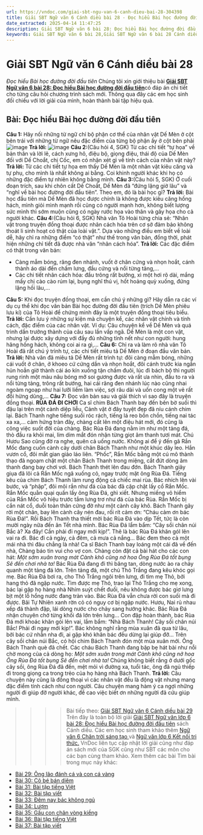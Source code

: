 ```yaml
---
url: https://vndoc.com/giai-sbt-ngu-van-6-canh-dieu-bai-28-304398
title: Giải SBT Ngữ văn 6 Cánh diều bài 28 - Đọc hiểu Bài học đường đời đầu tiên - VnDoc.com
date_extracted: 2025-04-14 11:47:25
description: Giải SBT Ngữ văn 6 bài 28: Đọc hiểu Bài học đường đời đầu tiên sách Cánh diều được VnDoc sưu tầm và tổng hợp gồm có đáp án chi tiết cho các bạn cùng tham khảo.
keywords: Giải SBT Ngữ văn 6 bài 28,Giải SBT Ngữ văn 6 bài 28 Cánh diều,Giải sách bài tập Ngữ văn CD lớp 6,Ngữ văn lớp 6 Cánh diều,giải bài tập ngữ văn lớp 6,bài Đọc hiểu Bài học đường đời đầu tiên,soạn bài Ngữ văn 6 Cánh diều,ôn tập Ngữ văn 6
---
```


# Giải SBT Ngữ văn 6 Cánh diều bài 28
 _Đọc hiểu Bài học đường đời đầu tiên_
Chúng tôi xin giới thiệu bài [**Giải SBT Ngữ văn 6 bài 28: Đọc hiểu Bài học đường đời đầu tiên**](<https://vndoc.com/giai-sbt-ngu-van-6-canh-dieu-bai-28-304398>)có đáp án chi tiết cho từng câu hỏi chương trình sách mới. Thông qua đây các em học sinh đối chiếu với lời giải của mình, hoàn thành bài tập hiệu quả.
## Bài: Đọc hiểu Bài học đường đời đầu tiên
**Câu 1:** Hãy nối những từ ngữ chỉ bộ phận cơ thể của nhân vật Dế Mèn ở cột bên trái với những từ ngữ nêu đặc điểm của từng bộ phận ấy ở cột bên phải
![image](https://i.vdoc.vn/data/image/2023/09/07/screenshot-2-187.png)
**Trả lời:**
![image](https://i.vdoc.vn/data/image/2023/09/07/screenshot-3-171.png)
**Câu 2:**\(Câu hỏi 4, SGK\) Từ các chỉ tiết “tự họa” về bản thân và lời lẽ, cách xưng hô, điệu bộ, giọng điệu, thái độ của Dế Mèn đối với Dế Choắt, chị Cốc, em có nhận xét gì về tính cách của nhân vật này?
**Trả lời:**
Từ các chi tiết tự họa em thấy Dế Mèn là một nhân vật kiêu căng và tự phụ, cho mình là nhất không ai bằng. Coi khinh người khác khi họ có những đặc điểm tự nhiên không bằng mình.
**Câu 3:**\(Câu hỏi 5, SGK\) Ở cuối đoạn trích, sau khi chôn cất Dế Choắt, Dế Mèn đã “đứng lặng giờ lâu” và “nghĩ về bài học đường đời đầu tiên”. Theo em, đó là bài học gì?
**Trả lời:**
Bài học đầu tiên mà Dế Mèn đã học được chính là không được kiêu căng hống hách, mình giỏi mình mạnh rồi cũng có người mạnh hơn, không biết lượng sức mình thì sớm muộn cũng có ngày rước họa vào thân và gây họa cho cả người khác.
**Câu 4:**\(Câu hỏi 6, SGK\) Nhà văn Tô Hoài từng chia sẻ: “Nhân vật trong truyện đồng thoại được nhân cách hóa trên cơ sở đảm bảo không thoát li sinh hoạt có thật của loài vật.”. Dựa vào những điều em biết về loài dễ, hãy chỉ ra những điểm “có thật” như thế trong văn bản, đồng thời, phát hiện những chỉ tiết đã được nhà văn “nhân cách hóa”.
**Trả lời:**
Các đặc điểm có thật trong văn bản:
  * Càng mẫm bóng, răng đen nhánh, vuốt ở chân cứng và nhọn hoắt, cánh thành áo dài đến chấm lưng, đầu cứng và nổi từng tảng,...
  * Các chi tiết nhân cách hóa: đầu trông rất bướng, xì một hơi rõ dài, mắng mấy chị cào cào rúm lại, bụng nghĩ thú vị, hốt hoảng quỳ xuống, đứng lặng hồi lâu,...

**Câu 5:** Khi đọc truyện đồng thoại, em cần chú ý những gì? Hãy dẫn ra các ví dụ cụ thể khi đọc văn bản Bài học đường đời đầu tiên \(trích Dế Mèn phiêu lưu kí\) của Tô Hoài để chứng minh đây là một truyện đồng thoại tiêu biểu.
**Trả lời:**
Cần lưu ý những sự kiện mà chuyện kể, các nhân vật chính và tính cách, đặc điểm của các nhân vật.
Ví dụ: Câu chuyện kể về Dế Mèn và quá trình dần trưởng thành của câu sau lần vấp ngã. Dế Mèn là một con vật, nhưng lại được xây dựng với đầy đủ những tính nết như con người: hung hăng hống hách, không coi ai ra gì,...
**Câu 6:** Chỉ ra và làm rõ nhà văn Tô Hoài đã rất chú ý trình tự, các chi tiết miêu tả Dế Mèn ở đoạn đầu văn bản.
**Trả lời:**
Nhà văn đã miêu tả Dế Mèn rất trình tự: đôi càng mẫm bóng, những cái vuốt ở chân, ở khoeo cứ cứng dần và nhọn hoắt, đôi cánh trước kia ngắn hủn hoẳn giờ thành cái áo kín xuống tận chấm đuôi, lúc đi bách bộ thì người rung rinh một màu nâu bóng mỡ soi gương được và rất ưa nhìn, đầu to ra và nổi từng tảng, trông rất bướng, hai cái răng đen nhánh lúc nào cũng nhai ngoàm ngoạp như hai lưỡi liềm làm việc, sợi râu dài và uốn cong một vẻ rất đỗi hừng dũng,...
**Câu 7:** Đọc văn bản sau và giải thích vì sao đây là truyện đồng thoại.
**RÙA ĐÁ ĐI CHƠI**
Ca sĩ chim Bách Thanh bay đến bên bờ suối thì đậu lại trên một cành diệp liễu, Cảnh vật ở đây tuyệt đẹp đã níu cánh chim lại. Bách Thanh nghe tiếng suối róc rách, tiếng lá reo bồn chồn, tiếng nai tác xa xa,... cảm hứng tràn đây, chàng cất lên một điệu hát mới, đó cũng là công việc suốt đời của chàng.
Bác Rùa Đá đang nằm im như một tảng đá, thò đầu ra khỏi mai, lim dim mắt đón nhận từng giọt âm thanh tươi mát. Chú Hươu Sao cũng đờ ra nghe, quên cả uống nước. Không ai để ý đến gã Rắn Mốc đang cuốn cành cây dưới chân Bách Thanh như một khúc dây leo. Hắn vươn cổ, đôi mắt gian giảo láo liên. “Phốc”, Rắn Mốc bằng một cú mô thành thạo đã ngoạm chặt một chân Bách Thanh trong miệng, cắt đứt dòng âm thanh đang bay chơi vơi. Bách Thanh thét lên đau đớn.
Bách Thanh giãy giụa đã lôi cả Rắn Mốc ngã xuống cỏ, ngay trước mặt ông Rùa Đá. Tiếng kêu của chim Bách Thanh làm rung động cả chiếc mai rùa. Bác nhích lên vài bước, và “phập”, đôi môi rắn như đá của bác đã cặp chặt lấy cổ Rắn Mốc. Rắn Mốc quằn quại quấn lấy ông Rùa Đá, ghì xiết. Nhưng miếng võ hiểm của Rắn Mốc vô hiệu trước tắm lưng trơ như đá của bác Rùa. Rắn Mốc bị cắn nát cổ, duỗi toàn thân cứng đờ như một cành cây khô. Bách Thanh gãy rời một chân, bay lên cành cây nén đau, rối rít cảm ơn: “Cháu cảm ơn bác Rùa Đá\!”. Rồi Bách Thanh tha thiết mời bác Rùa Đá vào dịp Tết, tức là còn mười ngày nữa đến ăn Tết nhà mình.
Bác Rùa Đá lẩm bẩm: “Cây sồi chân núi Bắc à? Xa đây\! Cần phải đi ngay mới kịp\!”. Thê là bác Rùa Đá khăn góI lên vai ra đi. Bác đi cả ngày, cả đêm, cả mưa cả nắng... Bác đem theo cả một mái nhà thì đâu chẳng là nhà\! Ca sĩ Bách Thanh bay loáng một cái đã về đến nhà, Chàng báo tin vui cho vợ con. Chàng còn đặt cả bài hát cho các con hát:
_Một sớm xuân trong mát_
 _Cành khô cũng nở hoa_
 _Ông Rùa Đá tốt bụng_
 _Sẽ đến chơi nhà ta\!_
Bác Rùa Đá đang đi thì băng tan, dòng nước ào ra chảy quanh một tảng đá lớn. Trên tảng đá, một chú Thỏ Trắng đang kêu khóc gọi mẹ. Bác Rùa Đá bơi ra, cho Thỏ Trắng ngôi trên lưng, đi tìm mẹ Thỏ, bởi hang thỏ đã ngập nước. Tìm được mẹ Thỏ, trao lại Thỏ Trắng cho mẹ xong, bác lại gặp họ hàng nhà Nhím suýt chết đuối, nêu không được bác giơ lưng bịt một lỗ hổng nước đang tràn vào.
Bác Rùa Đá vẫn chưa rời con suối mà đi được. Bãi Tự Nhiên xanh rờn cỏ có nguy cơ bị ngập nước. Hươu, Nai rủ nhau xếp đá thành đập, lái dòng nước cho chảy sang hướng khác. Bác Rùa Đá nhận chuyên chở từng khối đá lớn trên lưng...
Con đập hoàn thành, bác Rùa Đá mới khoác khăn gói lên vai, lắm bẩm: “Nhà Bách Thanh\! Cây sồi chân núi Bắc\! Phải đi ngay mới kịp\!”.
Bác không nghĩ rằng mùa xuân đã qua từ lâu, bởi bác cứ nhẫn nha đi, ai gặp khó khăn bác đều dừng lại giúp đỡ...
Trên cây sồi chân núi Bắc, có hội chim Bách Thanh đón một mùa xuân mới. Ông Bách Thanh què đã chết. Các cháu Bách Thanh đang bập bẹ hát bài như nỗi chờ mong của cả dòng họ:
_Một sớm xuân trong mát_
 _Cành khô cũng nở hoa_
 _Ông Rùa Đá tốt bụng_
 _Sẽ đến chơi nhà ta\!_
Chúng không biết rằng ở dưới gốc cây sồi, ông Rùa Đá đã đến, mệt mỏi vì đường xa, tuổi tác, ông đã ngủ thiếp đi trong giọng ca trong trẻo của họ hàng nhà Bách Thanh.
**Trả lời:**
Câu chuyện này cũng là đồng thoại vì các nhân vật đều là động vật nhưng mang đặc điểm tính cách như con người. Câu chuyện mang hàm ý ca ngợi những người đi giúp đỡ người khác, đề cao việc biết ơn những người đã cứu giúp mình.
>>>> Bài tiếp theo: [Giải SBT Ngữ văn 6 Cánh diều bài 29](<https://vndoc.com/giai-sbt-ngu-van-6-canh-dieu-bai-29-304442>)
Trên đây là toàn bộ lời giải [Giải SBT Ngữ văn lớp 6 bài 28: Đọc hiểu Bài học đường đời đầu tiên](<https://vndoc.com/giai-sbt-ngu-van-6-canh-dieu-bai-28-304398>) sách Cánh diều. Các em học sinh tham khảo thêm [Ngữ văn 6 Chân trời sáng tạo ](<https://vndoc.com/ngu-van-6-sach-chan-troi-sang-tao>)và [Ngữ văn lớp 6 Kết nối tri thức.](<https://vndoc.com/mon-ngu-van-lop6>) VnDoc liên tục cập nhật lời giải cũng như đáp án sách mới của SGK cũng như SBT các môn cho các bạn cùng tham khảo.
Xem thêm các bài Tìm bài trong mục này khác:
  * [Bài 29: Ông lão đánh cá và con cá vàng](</giai-sbt-ngu-van-6-canh-dieu-bai-29-304442>)
  * [Bài 30: Cô bé bán diêm](</giai-sbt-ngu-van-6-canh-dieu-bai-30-304443>)
  * [Bài 31: Bài tập tiếng Việt](</giai-sbt-ngu-van-6-canh-dieu-bai-31-304444>)
  * [Bài 32: Bài tập viết](</giai-sbt-ngu-van-6-canh-dieu-bai-32-304445>)
  * [Bài 33: Đêm nay bác không ngủ](</giai-sbt-ngu-van-6-canh-dieu-bai-33-304446>)
  * [Bài 34: Lượm](</giai-sbt-ngu-van-6-canh-dieu-bai-34-304447>)
  * [Bài 35: Gấu con chân vòng kiềng](</giai-sbt-ngu-van-6-canh-dieu-bai-35-304448>)
  * [Bài 36: Bài tập tiếng Việt](</giai-sbt-ngu-van-6-canh-dieu-bai-36-304450>)
  * [Bài 37: Bài tập viết](</giai-sbt-ngu-van-6-canh-dieu-bai-37-304451>)

